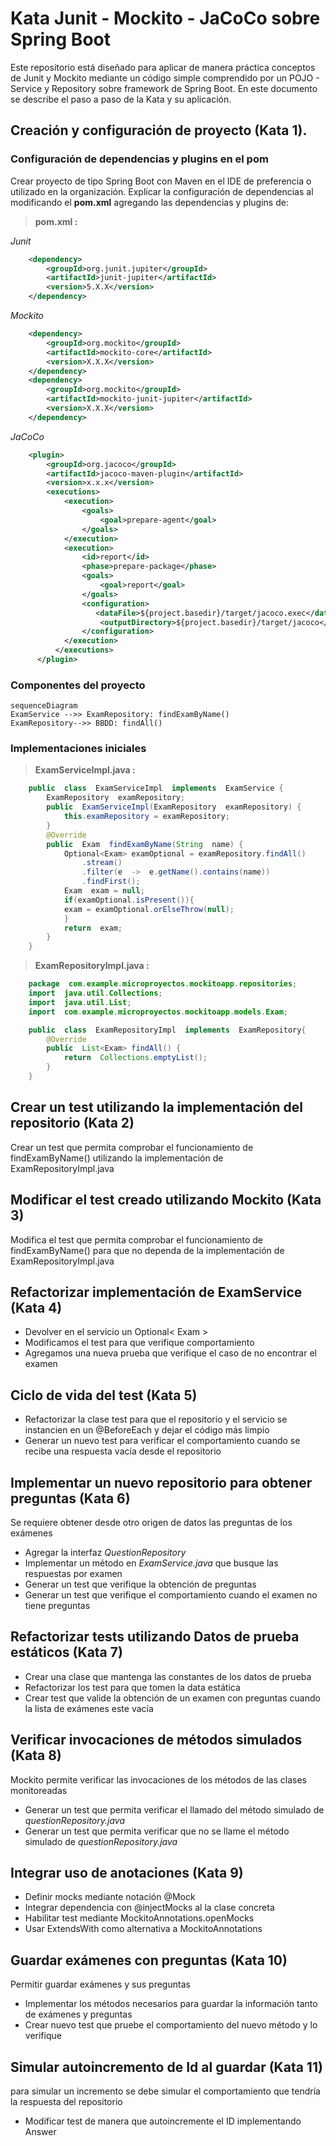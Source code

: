 # Kata Junit - Mockito - JaCoCo  sobre Spring Boot
Este repositorio está diseñado para aplicar de manera práctica conceptos de Junit y Mockito mediante un código simple comprendido por un POJO - Service y Repository sobre framework de Spring Boot.
En este documento se describe el paso a paso de la Kata y su aplicación.

## Creación y configuración de proyecto (Kata 1).

### Configuración de dependencias y plugins en el pom

Crear proyecto de tipo Spring Boot con Maven en el IDE de preferencia o utilizado en la organización.
Explicar la configuración de dependencias al modificando el **pom.xml** agregando las dependencias y plugins de:

> **pom.xml  :** 

*Junit*
```xml
    <dependency>
        <groupId>org.junit.jupiter</groupId>
        <artifactId>junit-jupiter</artifactId>
        <version>5.X.X</version>
    </dependency>
```
*Mockito*
```xml
    <dependency>
        <groupId>org.mockito</groupId>
        <artifactId>mockito-core</artifactId>
        <version>X.X.X</version>
    </dependency>
    <dependency>
        <groupId>org.mockito</groupId>
        <artifactId>mockito-junit-jupiter</artifactId>
        <version>X.X.X</version>
    </dependency>
```
*JaCoCo*
```xml
    <plugin>
        <groupId>org.jacoco</groupId>
        <artifactId>jacoco-maven-plugin</artifactId>
        <version>x.x.x</version>
        <executions>
    	    <execution>
    		    <goals>
    			    <goal>prepare-agent</goal>
    		    </goals>
    	    </execution>
	        <execution>
	    	    <id>report</id>
	    	    <phase>prepare-package</phase>
	    	    <goals>
	    		    <goal>report</goal>
	    	    </goals>
	    	    <configuration>
			       <dataFile>${project.basedir}/target/jacoco.exec</dataFile>
					<outputDirectory>${project.basedir}/target/jacoco</outputDirectory>
		        </configuration>
	        </execution>
	      </executions>
	  </plugin>
```
### Componentes del proyecto
```mermaid
sequenceDiagram
ExamService -->> ExamRepository: findExamByName()
ExamRepository-->> BBDD: findAll()
```
### Implementaciones iniciales
> **ExamServiceImpl.java  :** 
```java
    public  class  ExamServiceImpl  implements  ExamService {
	    ExamRepository  examRepository;
	    public  ExamServiceImpl(ExamRepository  examRepository) {
		    this.examRepository = examRepository;
	    }
	    @Override
	    public  Exam  findExamByName(String  name) {
		    Optional<Exam> examOptional = examRepository.findAll()
			    .stream()
			    .filter(e  ->  e.getName().contains(name))
			    .findFirst();
		    Exam  exam = null;
		    if(examOptional.isPresent()){
		    exam = examOptional.orElseThrow(null);
		    }
		    return  exam;
	    }
    }
```
> **ExamRepositoryImpl.java  :** 
```java
    package  com.example.microproyectos.mockitoapp.repositories;
    import  java.util.Collections;
    import  java.util.List;
    import  com.example.microproyectos.mockitoapp.models.Exam;

    public  class  ExamRepositoryImpl  implements  ExamRepository{
	    @Override
	    public  List<Exam> findAll() {
		    return  Collections.emptyList();
	    }
    }
```

## Crear un test utilizando la implementación del repositorio (Kata 2)
Crear un test que permita comprobar el funcionamiento de findExamByName()  utilizando la implementación de ExamRepositoryImpl.java

## Modificar el test creado utilizando Mockito (Kata 3)
Modifica el test que permita comprobar el funcionamiento de findExamByName()  para que no dependa de  la implementación de ExamRepositoryImpl.java

## Refactorizar implementación de ExamService (Kata 4)
+ Devolver en el servicio un Optional< Exam > 
+ Modificamos el test para que verifique  comportamiento
+ Agregamos una nueva prueba que verifique el caso de no encontrar el examen

## Ciclo  de vida del test (Kata 5)
+ Refactorizar la clase test para que el repositorio y el servicio se instancien en un @BeforeEach y dejar el código más limpio
+ Generar un nuevo test para verificar el comportamiento cuando se recibe una respuesta vacía desde el repositorio

## Implementar un nuevo repositorio para obtener preguntas (Kata 6)
Se requiere obtener desde otro origen de datos las preguntas de los exámenes
 + Agregar la interfaz *QuestionRepository*
 + Implementar un método en *ExamService.java* que busque las respuestas por examen
 + Generar un test que  verifique la obtención de preguntas 
 + Generar un test que verifique el comportamiento cuando el examen no tiene preguntas

## Refactorizar tests utilizando Datos de prueba estáticos (Kata 7)
+ Crear una clase que mantenga las constantes de los datos de prueba
+ Refactorizar los test para que tomen la data estática
+ Crear test que valide la obtención de un examen con preguntas cuando la lista de exámenes este vacía

## Verificar invocaciones de métodos simulados (Kata 8)
Mockito permite verificar las invocaciones de los métodos de las clases  monitoreadas
+ Generar un test que permita verificar el llamado del método simulado de *questionRepository.java*
+ Generar un test que permita verificar que no se llame el método simulado de *questionRepository.java*

## Integrar uso de anotaciones  (Kata 9)
+ Definir mocks mediante notación @Mock
+ Integrar dependencia con @injectMocks al la clase concreta
+ Habilitar test mediante MockitoAnnotations.openMocks
+ Usar ExtendsWith como alternativa a MockitoAnnotations

## Guardar exámenes con preguntas  (Kata 10)
Permitir guardar exámenes y sus preguntas
+ Implementar los métodos necesarios para guardar la información tanto de exámenes y preguntas 
+ Crear nuevo test que pruebe el comportamiento del nuevo método  y lo verifique

## Simular autoincremento de Id al guardar  (Kata 11)
para simular un incremento se debe simular el comportamiento que tendría la respuesta del repositorio
+ Modificar test de manera que autoincremente el ID implementando Answer
